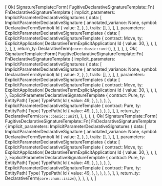 [
    Ok(
        SignatureTemplate::Form(
            FugitiveDeclarativeSignatureTemplate::Fn(
                FnDeclarativeSignatureTemplate {
                    implicit_parameters: ImplicitParameterDeclarativeSignatures {
                        data: [
                            ImplicitParameterDeclarativeSignature {
                                annotated_variance: None,
                                symbol: DeclarativeTermSymbol(
                                    Id {
                                        value: 2,
                                    },
                                ),
                                traits: [],
                            },
                        ],
                    },
                    parameters: ExplicitParameterDeclarativeSignatureTemplates {
                        data: [
                            ExplicitParameterDeclarativeSignatureTemplate {
                                contract: Move,
                                ty: ExplicitApplication(
                                    DeclarativeTermExplicitApplication(
                                        Id {
                                            value: 30,
                                        },
                                    ),
                                ),
                            },
                        ],
                    },
                    return_ty: DeclarativeTerm(`core::basic::unit`),
                },
            ),
        ),
    ),
    Ok(
        SignatureTemplate::Form(
            FugitiveDeclarativeSignatureTemplate::Fn(
                FnDeclarativeSignatureTemplate {
                    implicit_parameters: ImplicitParameterDeclarativeSignatures {
                        data: [
                            ImplicitParameterDeclarativeSignature {
                                annotated_variance: None,
                                symbol: DeclarativeTermSymbol(
                                    Id {
                                        value: 2,
                                    },
                                ),
                                traits: [],
                            },
                        ],
                    },
                    parameters: ExplicitParameterDeclarativeSignatureTemplates {
                        data: [
                            ExplicitParameterDeclarativeSignatureTemplate {
                                contract: Move,
                                ty: ExplicitApplication(
                                    DeclarativeTermExplicitApplication(
                                        Id {
                                            value: 30,
                                        },
                                    ),
                                ),
                            },
                            ExplicitParameterDeclarativeSignatureTemplate {
                                contract: Pure,
                                ty: EntityPath(
                                    Type(
                                        TypePath(
                                            Id {
                                                value: 49,
                                            },
                                        ),
                                    ),
                                ),
                            },
                            ExplicitParameterDeclarativeSignatureTemplate {
                                contract: Pure,
                                ty: EntityPath(
                                    Type(
                                        TypePath(
                                            Id {
                                                value: 49,
                                            },
                                        ),
                                    ),
                                ),
                            },
                        ],
                    },
                    return_ty: DeclarativeTerm(`core::basic::unit`),
                },
            ),
        ),
    ),
    Ok(
        SignatureTemplate::Form(
            FugitiveDeclarativeSignatureTemplate::Fn(
                FnDeclarativeSignatureTemplate {
                    implicit_parameters: ImplicitParameterDeclarativeSignatures {
                        data: [
                            ImplicitParameterDeclarativeSignature {
                                annotated_variance: None,
                                symbol: DeclarativeTermSymbol(
                                    Id {
                                        value: 2,
                                    },
                                ),
                                traits: [],
                            },
                        ],
                    },
                    parameters: ExplicitParameterDeclarativeSignatureTemplates {
                        data: [
                            ExplicitParameterDeclarativeSignatureTemplate {
                                contract: Move,
                                ty: ExplicitApplication(
                                    DeclarativeTermExplicitApplication(
                                        Id {
                                            value: 30,
                                        },
                                    ),
                                ),
                            },
                            ExplicitParameterDeclarativeSignatureTemplate {
                                contract: Pure,
                                ty: EntityPath(
                                    Type(
                                        TypePath(
                                            Id {
                                                value: 49,
                                            },
                                        ),
                                    ),
                                ),
                            },
                            ExplicitParameterDeclarativeSignatureTemplate {
                                contract: Pure,
                                ty: EntityPath(
                                    Type(
                                        TypePath(
                                            Id {
                                                value: 49,
                                            },
                                        ),
                                    ),
                                ),
                            },
                        ],
                    },
                    return_ty: DeclarativeTerm(`core::num::isize`),
                },
            ),
        ),
    ),
]